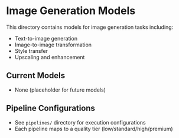 # Image Generation Models

This directory contains models for image generation tasks including:
- Text-to-image generation
- Image-to-image transformation  
- Style transfer
- Upscaling and enhancement

## Current Models
- None (placeholder for future models)

## Pipeline Configurations
- See `pipelines/` directory for execution configurations
- Each pipeline maps to a quality tier (low/standard/high/premium)
